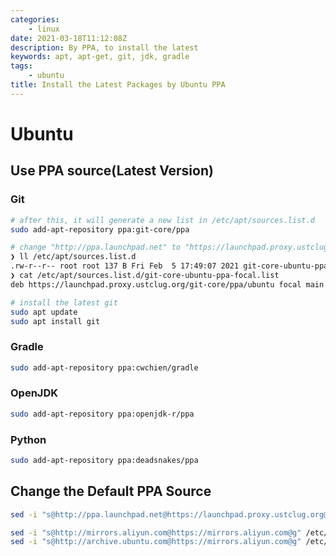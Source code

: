 ```yaml
---
categories:
    - linux
date: 2021-03-18T11:12:08Z
description: By PPA, to install the latest
keywords: apt, apt-get, git, jdk, gradle
tags:
    - ubuntu
title: Install the Latest Packages by Ubuntu PPA
---
```




# Ubuntu

## Use PPA source(Latest Version)

### Git

```bash
# after this, it will generate a new list in /etc/apt/sources.list.d
sudo add-apt-repository ppa:git-core/ppa

# change "http://ppa.launchpad.net" to "https://launchpad.proxy.ustclug.org"
❯ ll /etc/apt/sources.list.d
.rw-r--r-- root root 137 B Fri Feb  5 17:49:07 2021 git-core-ubuntu-ppa-focal.list
❯ cat /etc/apt/sources.list.d/git-core-ubuntu-ppa-focal.list
deb https://launchpad.proxy.ustclug.org/git-core/ppa/ubuntu focal main

# install the latest git
sudo apt update
sudo apt install git
```

### Gradle

```bash
sudo add-apt-repository ppa:cwchien/gradle
```

### OpenJDK

```bash
sudo add-apt-repository ppa:openjdk-r/ppa
```

### Python

```bash
sudo add-apt-repository ppa:deadsnakes/ppa
```

## Change the Default PPA Source

```bash
sed -i "s@http://ppa.launchpad.net@https://launchpad.proxy.ustclug.org@g" /etc/apt/sources.list.d/*.list

sed -i "s@http://mirrors.aliyun.com@https://mirrors.aliyun.com@g" /etc/apt/sources.list
sed -i "s@http://archive.ubuntu.com@https://mirrors.aliyun.com@g" /etc/apt/sources.list
```
